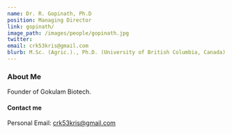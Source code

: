 ```yaml
---
name: Dr. R. Gopinath, Ph.D
position: Managing Director
link: gopinath/
image_path: /images/people/gopinath.jpg
twitter:
email: crk53kris@gmail.com
blurb: M.Sc. (Agric.)., Ph.D. (University of British Columbia, Canada)
---
```

### About Me
Founder of Gokulam Biotech.

#### Contact me
Personal Email: <a href="crk53kris@gmail.com">crk53kris@gmail.com</a>
